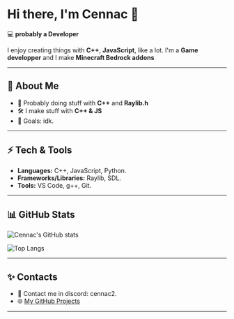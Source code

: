  # Hi there, I'm Cennac 👋

💻 **probably a Developer**

I enjoy creating things with **C++**, **JavaScript**, like a lot. 
I'm a **Game developper** and I make **Minecraft Bedrock addons**

---

## 🚀 About Me
- 🌱 Probably doing stuff with **C++** and **Raylib.h**
- 🛠️ I make stuff with **C++ & JS**
- 🎯 Goals: idk.

---

## ⚡ Tech & Tools
- **Languages:** C++, JavaScript, Python.
- **Frameworks/Libraries:** Raylib, SDL.
- **Tools:** VS Code, g++, Git.

---

## 📊 GitHub Stats
![Cennac's GitHub stats](https://github-readme-stats.vercel.app/api?username=CennacEh&show_icons=true&theme=radical)

![Top Langs](https://github-readme-stats.vercel.app/api/top-langs/?username=CennacEh&layout=compact&theme=radical)

---

## ✨ Contacts
- 💬 Contact me in discord: cennac2.
- 🌐 [My GitHub Projects](https://github.com/CennacEh)

---
